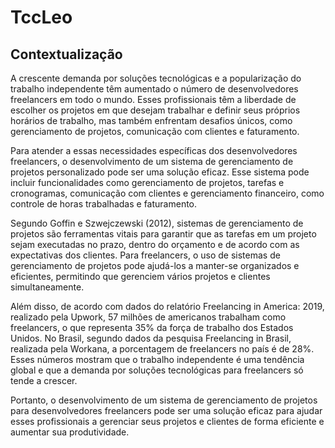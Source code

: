 # TccLeo

## Contextualização

A crescente demanda por soluções tecnológicas e a popularização do trabalho independente têm aumentado o número de desenvolvedores freelancers em todo o mundo. Esses profissionais têm a liberdade de escolher os projetos em que desejam trabalhar e definir seus próprios horários de trabalho, mas também enfrentam desafios únicos, como gerenciamento de projetos, comunicação com clientes e faturamento.

Para atender a essas necessidades específicas dos desenvolvedores freelancers, o desenvolvimento de um sistema de gerenciamento de projetos personalizado pode ser uma solução eficaz. Esse sistema pode incluir funcionalidades como gerenciamento de projetos, tarefas e cronogramas, comunicação com clientes e gerenciamento financeiro, como controle de horas trabalhadas e faturamento.

Segundo Goffin e Szwejczewski (2012), sistemas de gerenciamento de projetos são ferramentas vitais para garantir que as tarefas em um projeto sejam executadas no prazo, dentro do orçamento e de acordo com as expectativas dos clientes. Para freelancers, o uso de sistemas de gerenciamento de projetos pode ajudá-los a manter-se organizados e eficientes, permitindo que gerenciem vários projetos e clientes simultaneamente.

Além disso, de acordo com dados do relatório Freelancing in America: 2019, realizado pela Upwork, 57 milhões de americanos trabalham como freelancers, o que representa 35% da força de trabalho dos Estados Unidos. No Brasil, segundo dados da pesquisa Freelancing in Brasil, realizada pela Workana, a porcentagem de freelancers no país é de 28%. Esses números mostram que o trabalho independente é uma tendência global e que a demanda por soluções tecnológicas para freelancers só tende a crescer.

Portanto, o desenvolvimento de um sistema de gerenciamento de projetos para desenvolvedores freelancers pode ser uma solução eficaz para ajudar esses profissionais a gerenciar seus projetos e clientes de forma eficiente e aumentar sua produtividade.
